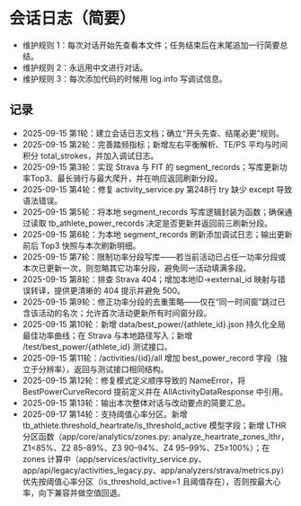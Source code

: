 # 会话日志（简要）

- 维护规则 1：每次对话开始先查看本文件；任务结束后在末尾追加一行简要总结。
- 维护规则 2：永远用中文进行对话。
- 维护规则 3：每次添加代码的时候用 log.info 写调试信息。

## 记录

- 2025-09-15 第1轮：建立会话日志文档；确立“开头先查、结尾必更”规则。
- 2025-09-15 第2轮：完善踏频指标；新增左右平衡解析、TE/PS 平均与时间积分 total_strokes，并加入调试日志。
- 2025-09-15 第3轮：实现 Strava 与 FIT 的 segment_records；写库更新功率Top3、最长骑行与最大爬升，并在响应返回刷新分段。
- 2025-09-15 第4轮：修复 activity_service.py 第248行 try 缺少 except 导致语法错误。
- 2025-09-15 第5轮：将本地 segment_records 写库逻辑封装为函数；确保通过读取 tb_athlete_power_records 决定是否更新并返回前三刷新分段。
- 2025-09-15 第6轮：为本地 segment_records 刷新添加调试日志；输出更新前后 Top3 快照与本次刷新明细。
- 2025-09-15 第7轮：限制功率分段写库——若当前活动已占任一功率分段或本次已更新一次，则忽略其它功率分段，避免同一活动填满多段。
- 2025-09-15 第8轮：排查 Strava 404；增加本地ID→external_id 映射与错误转译，提供更清晰的 404 提示并避免 500。
- 2025-09-15 第9轮：修正功率分段的去重策略——仅在“同一时间窗”跳过已含该活动的名次；允许首次活动更新所有时间窗分段。
- 2025-09-15 第10轮：新增 data/best_power/{athlete_id}.json 持久化全局最佳功率曲线；在 Strava 与本地路径写入；新增 /test/best_power/{athlete_id} 测试接口。
- 2025-09-15 第11轮：/activities/{id}/all 增加 best_power_record 字段（独立于分辨率），返回与测试接口相同结构。
- 2025-09-15 第12轮：修复模式定义顺序导致的 NameError，将 BestPowerCurveRecord 提前定义并在 AllActivityDataResponse 中引用。
- 2025-09-15 第13轮：输出本次整体对话与改动要点的简要汇总。
- 2025-09-17 第14轮：支持阈值心率分区。新增 tb_athlete.threshold_heartrate/is_threshold_active 模型字段；新增 LTHR 分区函数（app/core/analytics/zones.py: analyze_heartrate_zones_lthr，Z1<85%、Z2 85–89%、Z3 90–94%、Z4 95–99%、Z5≥100%）；在 zones 计算中（app/services/activity_service.py、app/api/legacy/activities_legacy.py、app/analyzers/strava/metrics.py）优先按阈值心率分区（is_threshold_active=1 且阈值存在），否则按最大心率，向下兼容并做空值回退。
